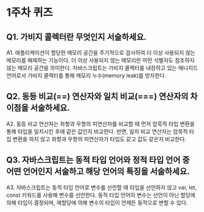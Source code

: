# 1주차 퀴즈

## Q1. 가비지 콜렉터란 무엇인지 서술하세요.

A1. 애플리케이션이 할당한 메모리 공간을 주기적으로 검사하여 더 이상 사용되지 않는 메모리를 해제하는 기능이다. 더 이상 사용되지 않는 메모리란 어떤 식별자도 참조하지 않는 메모리 공간을 의미한다. 자바스크립트는 가비지 콜렉터를 내장하고 있는 매니지드 언어로서 가비지 콜렉터를 통해 메모리 누수(memory leak)를 방지한다.

## Q2. 동등 비교(==) 연산자와 일치 비교(===) 연산자의 차이점을 서술하세요.

A2. 동등 비교 연산자는 좌항과 우항의 피연산자를 비교할 때 먼저 암묵적 타입 변환을 통해 타입을 일치시킨 후에 같은 값인지 비교한다. 반면, 일치 비교 연산자는 암묵적 타입 변환을 하지 않고 좌항과 우항의 피연산자가 타입도 같고 값도 같은지 비교한다.

## Q3. 자바스크립트는 동적 타입 언어와 정적 타입 언어 중 어떤 언어인지 서술하고 해당 언어의 특징을 서술하세요.

A3. 자바스크립트는 동적 타입 언어로 변수를 선언할 때 타입을 선언하지 않고 var, let, const 키워드를 사용해 변수를 선언한다. 동적 타입 언어의 변수는 선언이 아닌 할당에 의해 타입이 결정되며, 재할당에 의해 변수의 타입이 언제든 동적으로 변할 수 있다.
